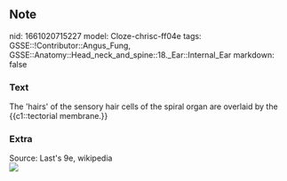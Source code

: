 ## Note
nid: 1661020715227
model: Cloze-chrisc-ff04e
tags: GSSE::!Contributor::Angus_Fung, GSSE::Anatomy::Head_neck_and_spine::18._Ear::Internal_Ear
markdown: false

### Text
The 'hairs' of the sensory hair cells of the spiral organ are overlaid by the {{c1::tectorial membrane.}}

### Extra
<div>
  Source: Last's 9e, wikipedia
</div>
<div><img src=
"paste-e9cd64fffec1141a9acdc8c577dd32af7f4f3e2a.jpg"></div>
